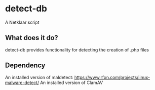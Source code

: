 # detect-db
A Netklaar script

## What does it do?
detect-db provides functionality for detecting the creation of .php files 

## Dependency
An installed version of maldetect: https://www.rfxn.com/projects/linux-malware-detect/
An installed version of ClamAV

